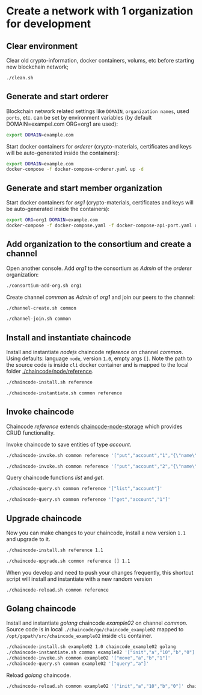 # Create a network with 1 organization for development

## Clear environment
Clear old crypto-information, docker containers, volums, etc before starting new blockchain network;
```bash
./clean.sh
```  


## Generate and start orderer

Blockchain network related settings like `DOMAIN`, `organization names`, used `ports`, etc. can be set by environment 
variables (by default DOMAIN=exampel.com ORG=org1 are used): 
```bash
export DOMAIN=example.com
```   

Start docker containers for *orderer* (crypto-materials, certificates and keys will be auto-generated inside the containers):
```bash
export DOMAIN=example.com
docker-compose -f docker-compose-orderer.yaml up -d
```

## Generate and start member organization

Start docker containers for *org1* (crypto-materials, certificates and keys will be auto-generated inside the containers):
```bash
export ORG=org1 DOMAIN=example.com
docker-compose -f docker-compose.yaml -f docker-compose-api-port.yaml up -d
```

## Add organization to the consortium and create a channel

Open another console. Add *org1* to the consortium as *Admin* of the *orderer* organization:
```bash
./consortium-add-org.sh org1
``` 

Create channel *common* as *Admin* of *org1* and join our peers to the channel:
```bash
./channel-create.sh common

./channel-join.sh common
``` 

## Install and instantiate chaincode

Install and instantiate *nodejs* chaincode *reference* on channel *common*. 
Using defaults: language `node`, version `1.0`, empty args `[]`.
Note the path to the source code is inside `cli` docker container and is mapped to the local folder 
[./chaincode/node/reference](./chaincode/node/reference). 
```bash
./chaincode-install.sh reference

./chaincode-instantiate.sh common reference
```

## Invoke chaincode

Chaincode *reference* extends [chaincode-node-storage](https://github.com/olegabu/chaincode-node-storage) 
which provides CRUD functionality.

Invoke chaincode to save entities of type *account*.
```bash
./chaincode-invoke.sh common reference '["put","account","1","{\"name\":\"one\"}"]'

./chaincode-invoke.sh common reference '["put","account","2","{\"name\":\"two\"}"]'
```

Query chaincode functions *list* and *get*.
```bash
./chaincode-query.sh common reference '["list","account"]'

./chaincode-query.sh common reference '["get","account","1"]'
```

## Upgrade chaincode 

Now you can make changes to your chaincode, install a new version `1.1` and upgrade to it.
```bash
./chaincode-install.sh reference 1.1

./chaincode-upgrade.sh common reference [] 1.1
```

When you develop and need to push your changes frequently, this shortcut script will install and instantiate with a 
new random version
```bash
./chaincode-reload.sh common reference
``` 

## Golang chaincode 

Install and instantiate *golang* chaincode *example02* on channel *common*. 
Source code is in local `./chaincode/go/chaincode_example02` mapped to `/opt/gopath/src/chaincode_example02` 
inside `cli` container.
```bash
./chaincode-install.sh example02 1.0 chaincode_example02 golang
./chaincode-instantiate.sh common example02 '["init","a","10","b","0"]'
./chaincode-invoke.sh common example02 '["move","a","b","1"]'
./chaincode-query.sh common example02 '["query","a"]'
```

Reload *golang* chaincode.
```bash
./chaincode-reload.sh common example02 '["init","a","10","b","0"]' chaincode_example02 golang
```

